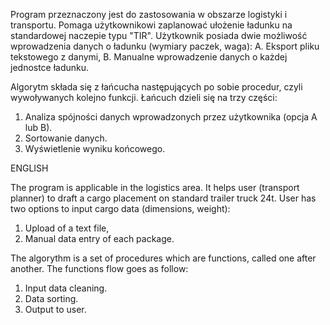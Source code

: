 

Program przeznaczony jest do zastosowania w obszarze logistyki i transportu.
Pomaga użytkownikowi zaplanować ułożenie ładunku na standardowej naczepie typu "TIR". 
Użytkownik posiada dwie możliwość wprowadzenia danych o ładunku (wymiary paczek, waga):
A. Eksport pliku tekstowego z danymi,
B. Manualne wprowadzenie danych o każdej jednostce ładunku.

Algorytm składa się z łańcucha następujących po sobie procedur, czyli wywoływanych kolejno funkcji. Łańcuch dzieli się na trzy części:
1. Analiza spójności danych wprowadzonych przez użytkownika (opcja A lub B).
2. Sortowanie danych.
3. Wyświetlenie wyniku końcowego.





ENGLISH

The program is applicable in the logistics area. It helps user (transport planner) to draft a cargo placement on standard trailer truck 24t. 
User has two options to input cargo data (dimensions, weight):
1. Upload of a text file,
2. Manual data entry of each package.

The algorythm is a set of procedures which are functions, called one after another. The functions flow goes as follow:
1. Input data cleaning.
2. Data sorting.
3. Output to user.
